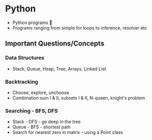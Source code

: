 # Python
* Python programs 🦎
* Programs ranging from simple for loops to inference, resolver etc

## Important Questions/Concepts

### Data Structures
* Stack, Queue, Heap, Tree, Arrays, Linked List

### Backtracking
* Choose, explore, unchoose
* Combination sum I & II, subsets I & II, N-queen, knight's problem

### Searching - BFS, DFS
* Stack - DFS - go deep in the tree
* Queue - BFS - shortest path
* Search for nearest zero in matrix - using a Point class
